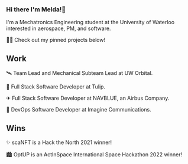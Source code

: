 ### Hi there I'm Melda!👋 

I'm a Mechatronics Engineering student at the University of Waterloo interested in aerospace, PM, and software.

👩‍💻 Check out my pinned projects below! 

## Work

🛰️ Team Lead and Mechanical Subteam Lead at UW Orbital.

🌷 Full Stack Software Developer at Tulip.

✈ Full Stack Software Developer at NAVBLUE, an Airbus Company.

📡 DevOps Software Developer at Imagine Communications.

## Wins

✨ scaNFT is a Hack the North 2021 winner!

🏙️ OptUP is an ActInSpace International Space Hackathon 2022 winner!


<!-- 📫 Connect with me here: <a href="https://www.linkedin.com/in/meldakiziltan/"><img align="center" src="https://raw.githubusercontent.com/meldakiziltan/meldakiziltan/main/icons/linkedin.svg" alt="icon | LinkedIn" width="21px"/></a>
<a href="https://devpost.com/melkiz2346"><img align="center" src="https://raw.githubusercontent.com/meldakiziltan/meldakiziltan/main/icons/devpost.svg" alt="icon | LinkedIn" width="21px"/></a>

[![Top Langs](https://github-readme-stats.vercel.app/api/top-langs/?username=meldakiziltan&layout=compact&theme=vue-dark)](https://github.com/anuraghazra/github-readme-stats) -->
